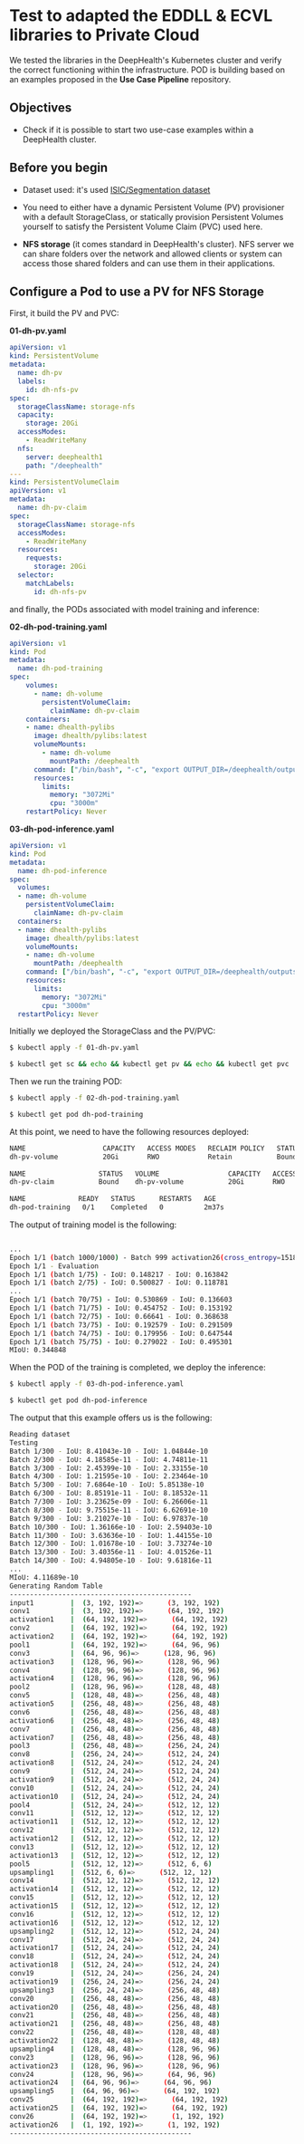 # Test to adapted the EDDLL & ECVL libraries to Private Cloud

We tested the libraries in the DeepHealth's Kubernetes cluster and verify the correct functioning within the infrastructure. POD is building based on an examples proposed in the **Use Case Pipeline** repository.

## Objectives

- Check if it is possible to start two use-case examples within a DeepHealth cluster.

## Before you begin

- Dataset used: it's used [ISIC/Segmentation dataset](https://github.com/deephealthproject/use_case_pipeline/blob/master/README.md)

- You need to either have a dynamic Persistent Volume (PV) provisioner with a default StorageClass, or statically provision Persistent Volumes yourself to satisfy the Persistent Volume Claim (PVC) used here.

- **NFS storage** (it comes standard in DeepHealth's cluster). NFS server we can share folders over the network and allowed clients or system can access those shared folders and can use them in their applications.

## Configure a Pod to use a PV for NFS Storage

First, it build the PV and PVC:

**01-dh-pv.yaml**
```yaml
apiVersion: v1
kind: PersistentVolume
metadata:
  name: dh-pv
  labels:
    id: dh-nfs-pv
spec:
  storageClassName: storage-nfs
  capacity:
    storage: 20Gi
  accessModes:
    - ReadWriteMany
  nfs:
    server: deephealth1
    path: "/deephealth"
---
kind: PersistentVolumeClaim
apiVersion: v1
metadata:
  name: dh-pv-claim
spec:
  storageClassName: storage-nfs
  accessModes:
    - ReadWriteMany
  resources:
    requests:
      storage: 20Gi
  selector:
    matchLabels:
      id: dh-nfs-pv
```

and finally, the PODs associated with model training and inference:

**02-dh-pod-training.yaml**
```yaml
apiVersion: v1
kind: Pod
metadata:
  name: dh-pod-training
spec:
    volumes:
      - name: dh-volume
        persistentVolumeClaim:
          claimName: dh-pv-claim
    containers:
    - name: dhealth-pylibs
      image: dhealth/pylibs:latest
      volumeMounts:
        - name: dh-volume
          mountPath: /deephealth
      command: ["/bin/bash", "-c", "export OUTPUT_DIR=/deephealth/outputs; mkdir $OUTPUT_DIR/trash; python3 /deephealth/examples/use_case_pipeline/skin_lesion_segmentation_training.py /deephealth/dataset/isic_segmentation/isic_segmentation.yml --out-dir $OUTPUT_DIR --epochs 1 --batch-size 2"]
      resources:
        limits:
          memory: "3072Mi"
          cpu: "3000m"
    restartPolicy: Never
```

**03-dh-pod-inference.yaml**
```yaml
apiVersion: v1
kind: Pod
metadata:
  name: dh-pod-inference
spec:
  volumes:
  - name: dh-volume
    persistentVolumeClaim:
      claimName: dh-pv-claim
  containers:
  - name: dhealth-pylibs
    image: dhealth/pylibs:latest
    volumeMounts:
    - name: dh-volume
      mountPath: /deephealth
    command: ["/bin/bash", "-c", "export OUTPUT_DIR=/deephealth/outputs; mkdir $OUTPUT_DIR/trash; python3 /deephealth/examples/use_case_pipeline/skin_lesion_segmentation_inference.py /deephealth/dataset/isic_segmentation/isic_segmentation.yml /deephealth/examples/use_case_pipeline/isic_segm_checkpoint.bin --out-dir $OUTPUT_DIR --batch-size 2"]
    resources:
      limits:
        memory: "3072Mi"
        cpu: "3000m"
  restartPolicy: Never
```
Initially we deployed the StorageClass and the PV/PVC:

```bash
$ kubectl apply -f 01-dh-pv.yaml 

$ kubectl get sc && echo && kubectl get pv && echo && kubectl get pvc 
```

Then we run the training POD:

```bash
$ kubectl apply -f 02-dh-pod-training.yaml

$ kubectl get pod dh-pod-training 
```

At this point, we need to have the following resources deployed:

```bash
NAME                   CAPACITY   ACCESS MODES   RECLAIM POLICY   STATUS   CLAIM                    STORAGECLASS   REASON   AGE
dh-pv-volume           20Gi       RWO            Retain           Bound    default/dh-pv-claim      nfs-storage             2m42s
 
NAME                  STATUS   VOLUME                 CAPACITY   ACCESS MODES   STORAGECLASS    AGE
dh-pv-claim           Bound    dh-pv-volume           20Gi       RWO            nfs-storage     2m42s
 
NAME             READY   STATUS      RESTARTS   AGE
dh-pod-training   0/1    Completed   0          2m37s
```

The output of training model is the following:

```bash

...
Epoch 1/1 (batch 1000/1000) - Batch 999 activation26(cross_entropy=15185.451,mean_squared_error=0.130)
Epoch 1/1 - Evaluation
Epoch 1/1 (batch 1/75) - IoU: 0.148217 - IoU: 0.163842
Epoch 1/1 (batch 2/75) - IoU: 0.500827 - IoU: 0.118781
...
Epoch 1/1 (batch 70/75) - IoU: 0.530869 - IoU: 0.136603
Epoch 1/1 (batch 71/75) - IoU: 0.454752 - IoU: 0.153192
Epoch 1/1 (batch 72/75) - IoU: 0.66641 - IoU: 0.368638
Epoch 1/1 (batch 73/75) - IoU: 0.192579 - IoU: 0.291509
Epoch 1/1 (batch 74/75) - IoU: 0.179956 - IoU: 0.647544
Epoch 1/1 (batch 75/75) - IoU: 0.279022 - IoU: 0.495301
MIoU: 0.344848
```
When the POD of the training is completed, we deploy the inference:

```bash
$ kubectl apply -f 03-dh-pod-inference.yaml

$ kubectl get pod dh-pod-inference
```

The output that this example offers us is the following:
```bash
Reading dataset
Testing
Batch 1/300 - IoU: 8.41043e-10 - IoU: 1.04844e-10
Batch 2/300 - IoU: 4.18585e-11 - IoU: 4.74811e-11
Batch 3/300 - IoU: 2.45399e-10 - IoU: 2.33155e-10
Batch 4/300 - IoU: 1.21595e-10 - IoU: 2.23464e-10
Batch 5/300 - IoU: 7.6864e-10 - IoU: 5.85138e-10
Batch 6/300 - IoU: 8.85191e-11 - IoU: 8.18532e-11
Batch 7/300 - IoU: 3.23625e-09 - IoU: 6.26606e-11
Batch 8/300 - IoU: 9.75515e-11 - IoU: 6.62691e-10
Batch 9/300 - IoU: 3.21027e-10 - IoU: 6.97837e-10
Batch 10/300 - IoU: 1.36166e-10 - IoU: 2.59403e-10
Batch 11/300 - IoU: 3.63636e-10 - IoU: 1.44155e-10
Batch 12/300 - IoU: 1.01678e-10 - IoU: 3.73274e-10
Batch 13/300 - IoU: 3.40356e-11 - IoU: 4.01526e-11
Batch 14/300 - IoU: 4.94805e-10 - IoU: 9.61816e-11
...
MIoU: 4.11689e-10
Generating Random Table
---------------------------------------------
input1         |  (3, 192, 192)=>      (3, 192, 192)
conv1          |  (3, 192, 192)=>      (64, 192, 192)
activation1    |  (64, 192, 192)=>      (64, 192, 192)
conv2          |  (64, 192, 192)=>      (64, 192, 192)
activation2    |  (64, 192, 192)=>      (64, 192, 192)
pool1          |  (64, 192, 192)=>      (64, 96, 96)
conv3          |  (64, 96, 96)=>      (128, 96, 96)
activation3    |  (128, 96, 96)=>      (128, 96, 96)
conv4          |  (128, 96, 96)=>      (128, 96, 96)
activation4    |  (128, 96, 96)=>      (128, 96, 96)
pool2          |  (128, 96, 96)=>      (128, 48, 48)
conv5          |  (128, 48, 48)=>      (256, 48, 48)
activation5    |  (256, 48, 48)=>      (256, 48, 48)
conv6          |  (256, 48, 48)=>      (256, 48, 48)
activation6    |  (256, 48, 48)=>      (256, 48, 48)
conv7          |  (256, 48, 48)=>      (256, 48, 48)
activation7    |  (256, 48, 48)=>      (256, 48, 48)
pool3          |  (256, 48, 48)=>      (256, 24, 24)
conv8          |  (256, 24, 24)=>      (512, 24, 24)
activation8    |  (512, 24, 24)=>      (512, 24, 24)
conv9          |  (512, 24, 24)=>      (512, 24, 24)
activation9    |  (512, 24, 24)=>      (512, 24, 24)
conv10         |  (512, 24, 24)=>      (512, 24, 24)
activation10   |  (512, 24, 24)=>      (512, 24, 24)
pool4          |  (512, 24, 24)=>      (512, 12, 12)
conv11         |  (512, 12, 12)=>      (512, 12, 12)
activation11   |  (512, 12, 12)=>      (512, 12, 12)
conv12         |  (512, 12, 12)=>      (512, 12, 12)
activation12   |  (512, 12, 12)=>      (512, 12, 12)
conv13         |  (512, 12, 12)=>      (512, 12, 12)
activation13   |  (512, 12, 12)=>      (512, 12, 12)
pool5          |  (512, 12, 12)=>      (512, 6, 6)
upsampling1    |  (512, 6, 6)=>      (512, 12, 12)
conv14         |  (512, 12, 12)=>      (512, 12, 12)
activation14   |  (512, 12, 12)=>      (512, 12, 12)
conv15         |  (512, 12, 12)=>      (512, 12, 12)
activation15   |  (512, 12, 12)=>      (512, 12, 12)
conv16         |  (512, 12, 12)=>      (512, 12, 12)
activation16   |  (512, 12, 12)=>      (512, 12, 12)
upsampling2    |  (512, 12, 12)=>      (512, 24, 24)
conv17         |  (512, 24, 24)=>      (512, 24, 24)
activation17   |  (512, 24, 24)=>      (512, 24, 24)
conv18         |  (512, 24, 24)=>      (512, 24, 24)
activation18   |  (512, 24, 24)=>      (512, 24, 24)
conv19         |  (512, 24, 24)=>      (256, 24, 24)
activation19   |  (256, 24, 24)=>      (256, 24, 24)
upsampling3    |  (256, 24, 24)=>      (256, 48, 48)
conv20         |  (256, 48, 48)=>      (256, 48, 48)
activation20   |  (256, 48, 48)=>      (256, 48, 48)
conv21         |  (256, 48, 48)=>      (256, 48, 48)
activation21   |  (256, 48, 48)=>      (256, 48, 48)
conv22         |  (256, 48, 48)=>      (128, 48, 48)
activation22   |  (128, 48, 48)=>      (128, 48, 48)
upsampling4    |  (128, 48, 48)=>      (128, 96, 96)
conv23         |  (128, 96, 96)=>      (128, 96, 96)
activation23   |  (128, 96, 96)=>      (128, 96, 96)
conv24         |  (128, 96, 96)=>      (64, 96, 96)
activation24   |  (64, 96, 96)=>      (64, 96, 96)
upsampling5    |  (64, 96, 96)=>      (64, 192, 192)
conv25         |  (64, 192, 192)=>      (64, 192, 192)
activation25   |  (64, 192, 192)=>      (64, 192, 192)
conv26         |  (64, 192, 192)=>      (1, 192, 192)
activation26   |  (1, 192, 192)=>      (1, 192, 192)
---------------------------------------------
```
